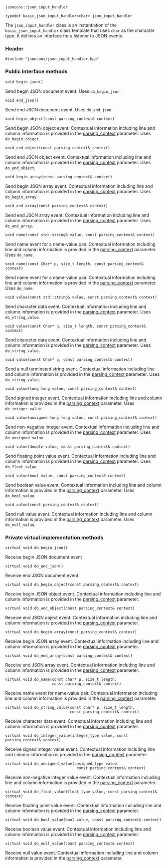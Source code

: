     jsoncons::json_input_handler

    typedef basic_json_input_handler<char> json_input_handler

The `json_input_handler` class is an instantiation of the `basic_json_input_handler` class template that uses `char` as the character type. It defines an interface for a listener to JSON events.

### Header

    #include "jsoncons/json_input_handler.hpp"

### Public interface methods

    void begin_json()
Send begin JSON document event. Uses `do_begin_json`.

    void end_json()
Send end JSON document event. Uses `do_end_json`.

    void begin_object(const parsing_context& context)
Send begin JSON object event. Contextual information including
line and column information is provided in the [parsing_context](parsing_context) parameter. Uses `do_begin_object`.

    void end_object(const parsing_context& context)
Send end JSON object event. Contextual information including
line and column information is provided in the [parsing_context](parsing_context) parameter. Uses `do_end_object`.

    void begin_array(const parsing_context& context)
Send begin JSON array event. Contextual information including
line and column information is provided in the [parsing_context](parsing_context) parameter. Uses `do_begin_array`.

    void end_array(const parsing_context& context)
Send end JSON array event. Contextual information including
line and column information is provided in the [parsing_context](parsing_context) parameter. Uses `do_end_array`.

    void name(const std::string& value, const parsing_context& context)
Send name event for a name-value pair. Contextual information including
line and column information is provided in the [parsing_context](parsing_context) parameter.  Uses `do_name`.

    void name(const Char* p, size_t length, const parsing_context& context)
Send name event for a name-value pair. Contextual information including
line and column information is provided in the [parsing_context](parsing_context) parameter.  Uses `do_name`.

    void value(const std::string& value, const parsing_context& context)
Send character data event. Contextual information including
line and column information is provided in the [parsing_context](parsing_context) parameter. Uses `do_string_value`.

    void value(const Char* p, size_t length, const parsing_context& context)
Send character data event. Contextual information including
line and column information is provided in the [parsing_context](parsing_context) parameter. Uses `do_string_value`.

    void value(const Char* p, const parsing_context& context)
Send a null terminated string event. Contextual information including
line and column information is provided in the [parsing_context](parsing_context) parameter. Uses `do_string_value`.

    void value(long long value, const parsing_context& context)
Send signed integer event. Contextual information including
line and column information is provided in the [parsing_context](parsing_context) parameter. Uses `do_integer_value`.

    void value(unsigned long long value, const parsing_context& context)
Send non-negative integer event. Contextual information including
line and column information is provided in the [parsing_context](parsing_context) parameter. Uses `do_unsigned_value`.

    void value(double value, const parsing_context& context)
Send floating point value event. Contextual information including
line and column information is provided in the [parsing_context](parsing_context) parameter. Uses `do_float_value`.

    void value(bool value, const parsing_context& context)
Send boolean value event. Contextual information including
line and column information is provided in the [parsing_context](parsing_context) parameter. Uses `do_bool_value`.

    void value(const parsing_context& context)
Send null value event. Contextual information including
line and column information is provided in the [parsing_context](parsing_context) parameter. Uses `do_null_value`.

### Private virtual implementation methods

    virtual void do_begin_json()
Receive begin JSON document event

    virtual void do_end_json()
Receive end JSON document event

    virtual void do_begin_object(const parsing_context& context)
Receive begin JSON object event. Contextual information including
line and column information is provided in the [parsing_context](parsing_context) parameter. 

    virtual void do_end_object(const parsing_context& context)
Receive end JSON object event. Contextual information including
line and column information is provided in the [parsing_context](parsing_context) parameter. 

    virtual void do_begin_array(const parsing_context& context)
Receive begin JSON array event. Contextual information including
line and column information is provided in the [parsing_context](parsing_context) parameter. 

    virtual void do_end_array(const parsing_context& context)
Receive end JSON array event. Contextual information including
line and column information is provided in the [parsing_context](parsing_context) parameter. 

    virtual void do_name(const char* p, size_t length, 
                         const parsing_context& context)
Receive name event for name-value pair. Contextual information including
line and column information is provided in the [parsing_context](parsing_context) parameter.  

    virtual void do_string_value(const char* p, size_t length, 
                                 const parsing_context& context)
Receive character data event. Contextual information including
line and column information is provided in the [parsing_context](parsing_context) parameter. 

    virtual void do_integer_value(integer_type value, const parsing_context& context)
Receive signed integer value event. Contextual information including
line and column information is provided in the [parsing_context](parsing_context) parameter. 

    virtual void do_unsigned_value(unsigned_type value, 
                                    const parsing_context& context)
Receive non-negative integer value event. Contextual information including
line and column information is provided in the [parsing_context](parsing_context) parameter. 

    virtual void do_float_value(float_type value, const parsing_context& context)
Receive floating point value event. Contextual information including
line and column information is provided in the [parsing_context](parsing_context) parameter. 

    virtual void do_bool_value(bool value, const parsing_context& context)
Receive boolean value event. Contextual information including
line and column information is provided in the [parsing_context](parsing_context) parameter. 

    virtual void do_null_value(const parsing_context& context)
Receive null value event. Contextual information including
line and column information is provided in the [parsing_context](parsing_context) parameter. 

